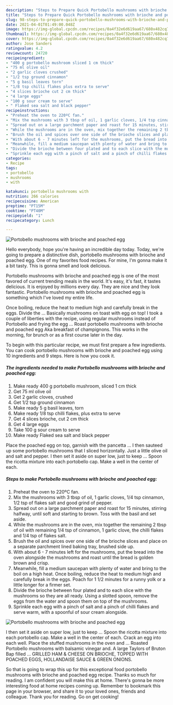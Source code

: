 ```yaml
---
description: "Steps to Prepare Quick Portobello mushrooms with brioche and poached egg"
title: "Steps to Prepare Quick Portobello mushrooms with brioche and poached egg"
slug: 98-steps-to-prepare-quick-portobello-mushrooms-with-brioche-and-poached-egg
date: 2021-04-01T01:49:00.048Z
image: https://img-global.cpcdn.com/recipes/0a4f32e6d619aa67/680x482cq70/portobello-mushrooms-with-brioche-and-poached-egg-recipe-main-photo.jpg
thumbnail: https://img-global.cpcdn.com/recipes/0a4f32e6d619aa67/680x482cq70/portobello-mushrooms-with-brioche-and-poached-egg-recipe-main-photo.jpg
cover: https://img-global.cpcdn.com/recipes/0a4f32e6d619aa67/680x482cq70/portobello-mushrooms-with-brioche-and-poached-egg-recipe-main-photo.jpg
author: Jose Sanders
ratingvalue: 4.2
reviewcount: 24720
recipeingredient:
- "400 g portobello mushroom sliced 1 cm thick"
- "75 ml olive oil"
- "2 garlic cloves crushed"
- "1/2 tsp ground cinnamon"
- "5 g basil leaves torn"
- "1/8 tsp chilli flakes plus extra to serve"
- "4 slices brioche cut 2 cm thick"
- "4 large eggs"
- "100 g sour cream to serve"
- " Flaked sea salt and black pepper"
recipeinstructions:
- "Preheat the oven to 220ºC fan."
- "Mix the mushrooms with 3 tbsp of oil, 1 garlic cloves, 1/4 tsp cinnamon, 1/2 tsp of flakes salt and good grind of pepper."
- "Spread out on a large parchment paper and roast for 15 minutes, stirring halfway, until soft and starting to brown. Toss with the basil and set aside."
- "While the mushrooms are in the oven, mix together the remaining 2 tbsp of oil with remaining 1/4 tsp of cinnamon, 1 garlic clove, the chilli flakes and 1/4 tsp of flakes salt."
- "Brush the oil and spices over one side of the brioche slices and place on a separate parchment lined baking tray, brushed side up."
- "With about 6 - 7 minutes left for the mushrooms, put the bread into the oven alongside the mushrooms and roast until the bread is golden brown and crisp."
- "Meanwhile, fill a medium saucepan with plenty of water and bring to the boil on a high heat. Once boiling, reduce the heat to medium high and carefully break in the eggs. Poach for 1 1/2 minutes for a runny yolk or a little longer for a firmer set."
- "Divide the brioche between four plated and to each slice with the mushrooms so they are all ready. Using a slotted spoon, remove the eggs from the water and spoon them on top of the mushrooms."
- "Sprinkle each egg with a pinch of salt and a pinch of chilli flakes and serve warm, with a spoonful of sour cream alongside."
categories:
- Recipe
tags:
- portobello
- mushrooms
- with

katakunci: portobello mushrooms with 
nutrition: 266 calories
recipecuisine: American
preptime: "PT15M"
cooktime: "PT40M"
recipeyield: "1"
recipecategory: Lunch

---
```



![Portobello mushrooms with brioche and poached egg](https://img-global.cpcdn.com/recipes/0a4f32e6d619aa67/680x482cq70/portobello-mushrooms-with-brioche-and-poached-egg-recipe-main-photo.jpg)

Hello everybody, hope you're having an incredible day today. Today, we're going to prepare a distinctive dish, portobello mushrooms with brioche and poached egg. One of my favorites food recipes. For mine, I'm gonna make it a bit tasty. This is gonna smell and look delicious.

Portobello mushrooms with brioche and poached egg is one of the most favored of current trending meals in the world. It's easy, it's fast, it tastes delicious. It is enjoyed by millions every day. They are nice and they look fantastic. Portobello mushrooms with brioche and poached egg is something which I've loved my entire life.

Once boiling, reduce the heat to medium high and carefully break in the eggs. Divide the … Basically mushrooms on toast with egg on top! I took a couple of liberties with the recipe, using regular mushrooms instead of Portobello and frying the egg … Roast portobello mushrooms with brioche and poached egg Aka breakfast of champignons. This works in the morning, for brunch or as a first course later in the day.


To begin with this particular recipe, we must first prepare a few ingredients. You can cook portobello mushrooms with brioche and poached egg using 10 ingredients and 9 steps. Here is how you cook it.

<!--inarticleads1-->

##### The ingredients needed to make Portobello mushrooms with brioche and poached egg:

1. Make ready 400 g portobello mushroom, sliced 1 cm thick
1. Get 75 ml olive oil
1. Get 2 garlic cloves, crushed
1. Get 1/2 tsp ground cinnamon
1. Make ready 5 g basil leaves, torn
1. Make ready 1/8 tsp chilli flakes, plus extra to serve
1. Get 4 slices brioche, cut 2 cm thick
1. Get 4 large eggs
1. Take 100 g sour cream to serve
1. Make ready  Flaked sea salt and black pepper


Place the poached egg on top, garnish with the pancetta … I then sauteed up some portobello mushrooms that I sliced horizontally. Just a little olive oil and salt and pepper. I then set it aside on super low, just to keep … Spoon the ricotta mixture into each portobello cap. Make a well in the center of each. 

<!--inarticleads2-->

##### Steps to make Portobello mushrooms with brioche and poached egg:

1. Preheat the oven to 220ºC fan.
1. Mix the mushrooms with 3 tbsp of oil, 1 garlic cloves, 1/4 tsp cinnamon, 1/2 tsp of flakes salt and good grind of pepper.
1. Spread out on a large parchment paper and roast for 15 minutes, stirring halfway, until soft and starting to brown. Toss with the basil and set aside.
1. While the mushrooms are in the oven, mix together the remaining 2 tbsp of oil with remaining 1/4 tsp of cinnamon, 1 garlic clove, the chilli flakes and 1/4 tsp of flakes salt.
1. Brush the oil and spices over one side of the brioche slices and place on a separate parchment lined baking tray, brushed side up.
1. With about 6 - 7 minutes left for the mushrooms, put the bread into the oven alongside the mushrooms and roast until the bread is golden brown and crisp.
1. Meanwhile, fill a medium saucepan with plenty of water and bring to the boil on a high heat. Once boiling, reduce the heat to medium high and carefully break in the eggs. Poach for 1 1/2 minutes for a runny yolk or a little longer for a firmer set.
1. Divide the brioche between four plated and to each slice with the mushrooms so they are all ready. Using a slotted spoon, remove the eggs from the water and spoon them on top of the mushrooms.
1. Sprinkle each egg with a pinch of salt and a pinch of chilli flakes and serve warm, with a spoonful of sour cream alongside.
<img src="//assets-global.cpcdn.com/assets/icons/button_play-2c75c40dde080a61004c1f40b05d8f140eaff45d7e9e6481dc71c63d2e7c4909.png" alt="Portobello mushrooms with brioche and poached egg">

I then set it aside on super low, just to keep … Spoon the ricotta mixture into each portobello cap. Make a well in the center of each. Crack an egg into each well. Place the stuffed mushrooms in the oven and … Roasted Portobello mushrooms with balsamic vinegar and. A large Taylors of Bruton Bap filled … GRILLED HAM &amp; CHEESE ON BRIOCHE, TOPPED WITH POACHED EGGS, HOLLANDAISE SAUCE &amp; GREEN ONIONS. 

So that is going to wrap this up for this exceptional food portobello mushrooms with brioche and poached egg recipe. Thanks so much for reading. I am confident you will make this at home. There's gonna be more interesting food at home recipes coming up. Remember to bookmark this page in your browser, and share it to your loved ones, friends and colleague. Thank you for reading. Go on get cooking!
